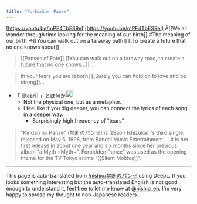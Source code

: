 ```yaml
---
title: "Forbidden Panse"
---
```


[https://youtu.be/mPF4TbES9eI](https://youtu.be/mPF4TbES9eI)
Â[[We all wander through time looking for the meaning of our birth]] #The meaning of our birth
→[[You can walk out on a faraway path]] [[To create a future that no one knows about]]

> [[Panses of Fate]] [[You can walk out on a faraway road, to create a future that no one knows...]]...

> In your tears you are reborn] [[Surely you can hold on to love and be strong]]...
- 「 [[tear]] 」とは何か<img src='https://scrapbox.io/api/pages/nishio-en/nishio/icon' alt='nishio.icon' height="19.5"/>
    - Not the physical one, but as a metaphor.
    - I feel like if you dig deeper, you can connect the lyrics of each song in a deeper way.
        - Surprisingly high frequency of "tears"

> "Kindan no Panse" (禁断のパンセ) is [[Saori Ishizuka]]'s third single, released on May 5, 1998, from Bandai Music Entertainment.... It is her first release in about one year and six months since her previous album "a Myth ~Myth~". Forbidden Pance" was used as the opening theme for the TV Tokyo anime "[[Silent Mobius]]".

---
This page is auto-translated from [/nishio/禁断のパンセ](https://scrapbox.io/nishio/禁断のパンセ) using DeepL. If you looks something interesting but the auto-translated English is not good enough to understand it, feel free to let me know at [@nishio_en](https://twitter.com/nishio_en). I'm very happy to spread my thought to non-Japanese readers.